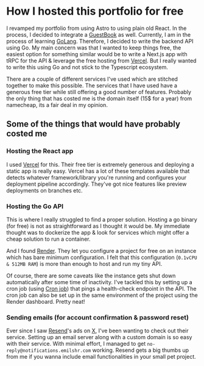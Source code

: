 # How I hosted this portfolio for free

I revamped my portfolio from using Astro to using plain old React. In the process, I decided to integrate a [GuestBook](https://emilshr.com/lobby) as well. Currently, I am in the process of learning [GoLang](https://go.dev). Therefore, I decided to write the backend API using Go. My main concern was that I wanted to keep things free, the easiest option for something similar would be to write a Next.js app with tRPC for the API & leverage the free hosting from [Vercel](https://vercel.com). But I really wanted to write this using Go and not stick to the Typescript ecosystem.

There are a couple of different services I've used which are stitched together to make this possible. The services that I have used have a generous free tier while still offering a good number of features. Probably the only thing that has costed me is the domain itself (15$ for a year) from namecheap, its a fair deal in my opinion.

## Some of the things that would have probably costed me

### Hosting the React app

I used [Vercel](https://vercel.com) for this. Their free tier is extremely generous and deploying a static app is really easy. Vercel has a lot of these templates available that detects whatever framework/library you're running and configures your deployment pipeline accordingly. They've got nice features like preview deployments on branches etc.

### Hosting the Go API

This is where I really struggled to find a proper solution. Hosting a go binary (for free) is not as straightforward as I thought it would be. My immediate thought was to dockerize the app & look for services which might offer a cheap solution to run a container.

And I found [Render](https://render.com/). They let you configure a project for free on an instance which has bare minimum configuration. I felt that this configuration (`0.1vCPU & 512MB RAM`) is more than enough to host and run my tiny API.

Of course, there are some caveats like the instance gets shut down automatically after some time of inactivity. I've tackled this by setting up a cron job (using [Cron job](https://cron-job.org/en/)) that pings a health-check endpoint in the API. The cron job can also be set up in the same environment of the project using the Render dashboard. Pretty neat!

### Sending emails (for account confirmation & password reset)

Ever since I saw [Resend](https://resend.com/)'s ads on [X](https://x.com), I've been wanting to check out their service. Setting up an email server along with a custom domain is so easy with their service. With minimal effort, I managed to get `no-reply@notifications.emilshr.com` working. Resend gets a big thumbs up from me if you wanna include email functionalities in your small pet project.
